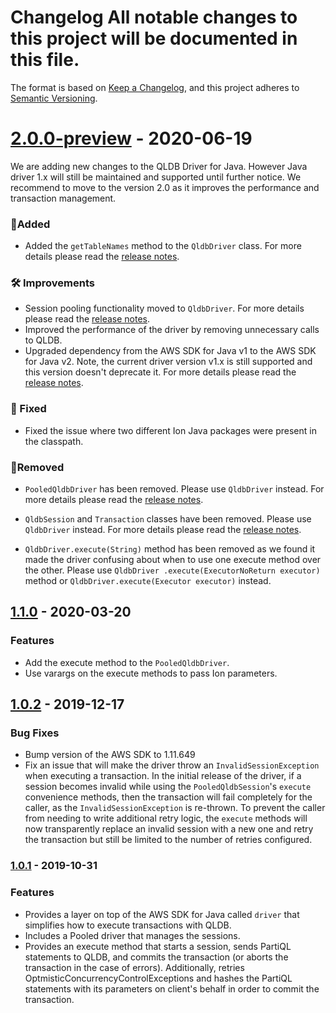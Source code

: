 # Changelog All notable changes to this project will be documented in this file.

The format is based on [Keep a Changelog](https://keepachangelog.com/en/1.0.0/),
and this project adheres to [Semantic
Versioning](https://semver.org/spec/v2.0.0.html).

# [2.0.0-preview](https://github.com/awslabs/amazon-qldb-driver-java/releases/tag/v2.0.0-rc.1) - 2020-06-19 

We are adding new changes to the QLDB Driver for Java. However Java driver 1.x will
still be maintained and supported until further notice. We recommend to move to the version
2.0 as it improves the performance and transaction management.

### :tada:Added 

* Added the `getTableNames` method to the `QldbDriver` class. For more details please
read the [release
notes](https://github.com/awslabs/amazon-qldb-driver-java/releases/tag/v2.0.0-rc.1).

### :hammer_and_wrench: Improvements

* Session pooling functionality moved to `QldbDriver`.  For more details please
read the [release
notes](https://github.com/awslabs/amazon-qldb-driver-java/releases/tag/v2.0.0-rc.1).
* Improved the performance of the driver by removing unnecessary calls to QLDB. 
* Upgraded dependency from the AWS SDK for Java v1 to the AWS SDK for Java v2. Note,
the current driver version v1.x is still supported and this version doesn't
deprecate it. For more details please read the [release
notes](https://github.com/awslabs/amazon-qldb-driver-java/releases/tag/v2.0.0-rc.1).
 

### :bug: Fixed 
* Fixed the issue where two different Ion Java packages were present in the classpath.

### :rotating_light:Removed

* `PooledQldbDriver` has been removed. Please use `QldbDriver` instead. For more
details please read the [release
notes](https://github.com/awslabs/amazon-qldb-driver-java/releases/tag/v2.0.0-rc.1).

* `QldbSession` and `Transaction` classes have been removed.  Please use
`QldbDriver` instead. For more details please read the [release
notes](https://github.com/awslabs/amazon-qldb-driver-java/releases/tag/v2.0.0-rc.1).

* `QldbDriver.execute(String)` method has been removed as we found it made the 
driver confusing about when to use one execute method over the other. Please use `QldbDriver
.execute(ExecutorNoReturn executor)` method  or `QldbDriver.execute(Executor executor)` instead.

## [1.1.0](https://github.com/awslabs/amazon-qldb-driver-java/compare/v1.0.2...v1.1.0) - 2020-03-20 
### Features 
- Add the execute method to the `PooledQldbDriver`. 
- Use varargs on the execute methods to pass Ion parameters.

## [1.0.2](https://github.com/awslabs/amazon-qldb-driver-java/compare/v1.0.1...v1.0.2) - 2019-12-17 

### Bug Fixes 
- Bump version of the AWS SDK to 1.11.649 
- Fix an issue that will make the driver throw an `InvalidSessionException` when
executing a transaction. In the initial release of the driver, if a session
becomes invalid while using the `PooledQldbSession`'s `execute` convenience
methods, then the transaction will fail completely for the caller, as the
`InvalidSessionException` is re-thrown. To prevent the caller from needing to
write additional retry logic, the `execute` methods will now transparently
replace an invalid session with a new one and retry the transaction but still be
limited to the number of retries configured.

### [1.0.1](https://github.com/awslabs/amazon-qldb-driver-java/releases/tag/v1.0.1) - 2019-10-31 

### Features 
- Provides a layer on top of the AWS SDK for Java called `driver` that simplifies how to execute transactions with QLDB.
- Includes a Pooled driver that manages the sessions. 
- Provides an execute method that starts a session, sends PartiQL statements to QLDB, and commits the transaction 
(or aborts the transaction in the case of errors). Additionally,
retries OptmisticConcurrencyControlExceptions and hashes the PartiQL statements
with its parameters on client's behalf in order to commit the transaction.

